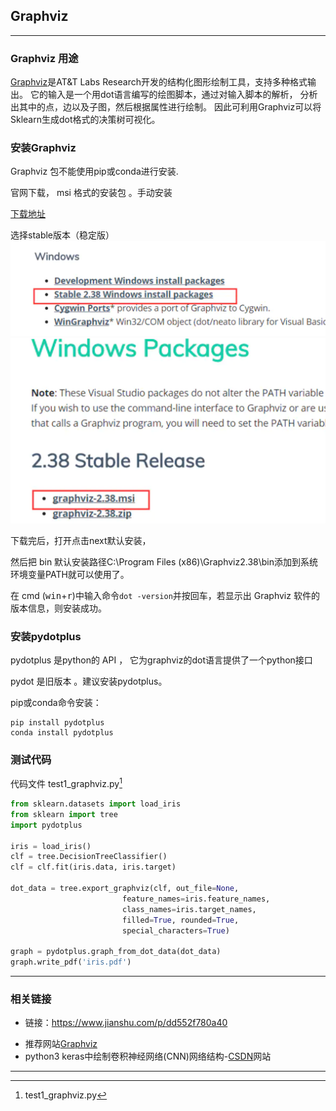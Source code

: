 ## Graphviz

---

### Graphviz 用途 

[Graphviz][1]是AT&T Labs Research开发的结构化图形绘制工具，支持多种格式输出。
它的输入是一个用dot语言编写的绘图脚本，通过对输入脚本的解析，
分析出其中的点，边以及子图，然后根据属性进行绘制。
因此可利用Graphviz可以将Sklearn生成dot格式的决策树可视化。

### 安装Graphviz
Graphviz 包不能使用pip或conda进行安装.

官网下载， msi 格式的安装包  。手动安装

[下载地址](http://www.graphviz.org/download/ "点击直接转到")

选择stable版本（稳定版）
![img.png](img.png)
![img_1.png](img_1.png)

下载完后，打开点击next默认安装，

然后把 bin 默认安装路径C:\Program Files (x86)\Graphviz2.38\bin添加到系统环境变量PATH就可以使用了。

在 cmd (<kbd>win</kbd>+<kbd>r</kbd>)中输入命令`dot -version`并按回车，若显示出 Graphviz 软件的版本信息，则安装成功。

### 安装pydotplus

pydotplus 是python的 API ， 它为graphviz的dot语言提供了一个python接口

pydot 是旧版本 。建议安装pydotplus。

pip或conda命令安装：

    pip install pydotplus
    conda install pydotplus


### 测试代码
代码文件 test1_graphviz.py[^1]
```python
from sklearn.datasets import load_iris
from sklearn import tree
import pydotplus

iris = load_iris()
clf = tree.DecisionTreeClassifier()
clf = clf.fit(iris.data, iris.target)

dot_data = tree.export_graphviz(clf, out_file=None,
                         feature_names=iris.feature_names,
                         class_names=iris.target_names,
                         filled=True, rounded=True,
                         special_characters=True)

graph = pydotplus.graph_from_dot_data(dot_data)
graph.write_pdf('iris.pdf')
```

---


###  <i class="fa fa-external-link-square"> </i> 相关链接

- 链接：https://www.jianshu.com/p/dd552f780a40
<!--参考超链接，能在多处使用同一链接-->
- 推荐网站[Graphviz][1]
- python3 keras中绘制卷积神经网络(CNN)网络结构-[CSDN][2]网站

----------------------------------

[1]:http://www.graphviz.org  "Graphviz"
[2]: https://blog.csdn.net/mcyJacky/article/details/88727106
[^1]: test1_graphviz.py

<!--使用 Font Awesome ，因此在文档最后添加如下代码-->
<link rel="stylesheet" href="https://cdn.bootcss.com/font-awesome/4.7.0/css/font-awesome.css">
